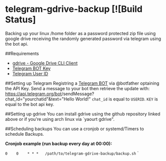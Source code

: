 # telegram-gdrive-backup [![Build Status]
Backing up your linux /home folder as a password protected zip file using google drive receiving the randomly generated password via telegram using the bot api.

##Requirements
* [gdrive - Google Drive CLI Client](https://github.com/prasmussen/gdrive)
* [Telegram BOT Key](https://core.telegram.org/bots/api)
* [Telegram User ID](https://core.telegram.org/bots/api)

##Setting up Telegram
Registring a [Telegram BOT](https://core.telegram.org/bots/api) via @botfather optaining the API Key.
Send a message to your bot then retrieve the update with:
https://api.telegram.org/bot<BOTID>/sendMessage?chat_id="yourchatid"&text="Hello World!"
`chat_id` is equal to `USERID`.
`KEY` is equal to the bot api key.

##Setting up gdrive
You can install gdrive using the github repository linked above or if you're using arch linux via `yaourt gdrive".

##Scheduling backups
You can use a cronjob or systemd/Timers to schedule Backups.

**Cronjob example (run backup every day at 00:00):**

`0    0    * * *   /path/to/telegram-gdrive-backup/backup.sh`
`
